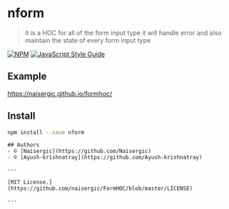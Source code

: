 # nform

> it is a HOC for all of the form input type it will handle error and also maintain the state of every form input type

[![NPM](https://img.shields.io/npm/v/nform.svg)](https://www.npmjs.com/package/nform) [![JavaScript Style Guide](https://img.shields.io/badge/code_style-standard-brightgreen.svg)](https://standardjs.com)

## Example

https://naisergic.github.io/formhoc/

## Install

```bash
npm install --save nform
```

```
## Authors
- © [Naisergic](https://github.com/Naisergic)
- © [Ayush-krishnatray](https://github.com/Ayush-krishnatray)

---

[MIT License.] (https://github.com/naisergic/FormHOC/blob/master/LICENSE)

---
